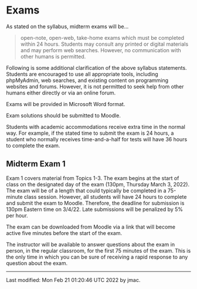 # Exams

As stated on the syllabus, midterm exams will be...
    
> open-note, open-web, take-home exams which must be
> completed within 24 hours. Students may consult any printed or
> digital materials and may perform web searches. However, no
> communication with other humans is permitted.

Following is some additional clarification of the above syllabus
statements. Students are encouraged to use all appropriate tools,
including phpMyAdmin, web searches, and existing content on programming
websites and forums. However, it is not permitted to seek help from
other humans either directly or via an online forum.

Exams will be provided in Microsoft Word format.

Exam solutions should be submitted to Moodle.

Students with academic accommodations receive extra time in the normal
way. For example, if the stated time to submit the exam is 24 hours, a
student who normally receives time-and-a-half for tests will have 36
hours to complete the exam.


## Midterm Exam 1

Exam 1 covers material from Topics 1-3. The exam begins at the start
of class on the designated day of the exam (130pm, Thursday March 3,
2022). The exam will be of a length that could typically be completed
in a 75-minute class session. However, all students will have 24 hours
to complete and submit the exam to Moodle. Therefore, the deadline for
submission is 130pm Eastern time on 3/4/22. Late submissions will be
penalized by 5% per hour.

The exam can be downloaded from Moodle via a link that will become active five minutes before the start of the exam.

The instructor will be available to answer questions about the exam in
person, in the regular classroom, for the first 75 minutes of the
exam. This is the only time in which you can be sure of receiving a
rapid response to any question about the exam.


<!-- ## Midterm Exam 2 -->

<!-- The instructions for midterm exam 2 are the same as for midterm exam -->
<!-- 1, except that: -->
<!-- * The exam covers material from Topics 5-7 -->
<!-- * The exam begins at 10:30 AM on Thursday, November 11. The deadline -->
<!--   is 24 hours later: 10:30 AM on Friday, November 12. -->

----
Last modified: Mon Feb 21 01:20:46 UTC 2022 by jmac.
